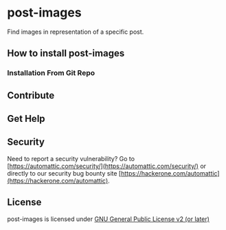 # post-images

Find images in representation of a specific post.

## How to install post-images

### Installation From Git Repo

## Contribute

## Get Help

## Security

Need to report a security vulnerability? Go to [https://automattic.com/security/](https://automattic.com/security/) or directly to our security bug bounty site [https://hackerone.com/automattic](https://hackerone.com/automattic).

## License

post-images is licensed under [GNU General Public License v2 (or later)](./LICENSE.txt)

